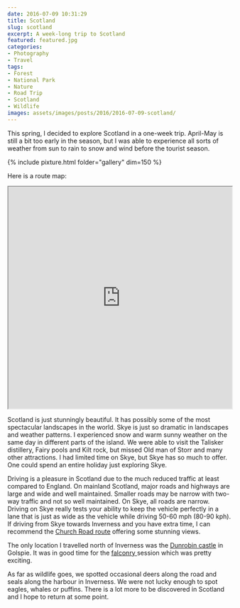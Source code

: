 ```yaml
---
date: 2016-07-09 10:31:29
title: Scotland
slug: scotland
excerpt: A week-long trip to Scotland
featured: featured.jpg
categories:
- Photography
- Travel
tags:
- Forest
- National Park
- Nature
- Road Trip
- Scotland
- Wildlife
images: assets/images/posts/2016/2016-07-09-scotland/
---
```


This spring, I decided to explore Scotland in a one-week trip. April-May is still a bit too early in the season, but I was able to experience all sorts of weather from sun to rain to snow and wind before the tourist season.

{% include pixture.html folder="gallery" dim=150 %}

Here is a route map:

<div style="margin-bottom:0.5em;">
<iframe src="https://www.google.com/maps/d/u/1/embed?mid=1mzpDnSYFWYica68WXrbpS1LmlIE&ehbc=2E312F" width="100%" height="500px"></iframe>
</div>

Scotland is just stunningly beautiful. It has possibly some of the most spectacular landscapes in the world. Skye is just so dramatic in landscapes and weather patterns. I experienced snow and warm sunny weather on the same day in different parts of the island. We were able to visit the Talisker distillery, Fairy pools and Kilt rock, but missed Old man of Storr and many other attractions. I had limited time on Skye, but Skye has so much to offer. One could spend an entire holiday just exploring Skye.

Driving is a pleasure in Scotland due to the much reduced traffic at least compared to England. On mainland Scotland, major roads and highways are large and wide and well maintained. Smaller roads may be narrow with two-way traffic and not so well maintained. On Skye, all roads are narrow. Driving on Skye really tests your ability to keep the vehicle perfectly in a lane that is just as wide as the vehicle while driving 50-60 mph (80-90 kph). If driving from Skye towards Inverness and you have extra time, I can recommend the [Church Road route](https://www.google.co.uk/maps/dir/57.2831655,-5.714772/57.3466602,-5.5584417/@57.314058,-5.702834,13050m/am=t/data=!3m2!1e3!4b1!4m5!4m4!2m1!1b1!3e0!5i1) offering some stunning views.

The only location I travelled north of Inverness was the [Dunrobin castle](http://www.dunrobincastle.co.uk/) in Golspie. It was in good time for the [falconry ](http://www.dunrobincastle.co.uk/falconry/index.htm)session which was pretty exciting.

As far as wildlife goes, we spotted occasional deers along the road and seals along the harbour in Inverness. We were not lucky enough to spot eagles, whales or puffins. There is a lot more to be discovered in Scotland and I hope to return at some point.
